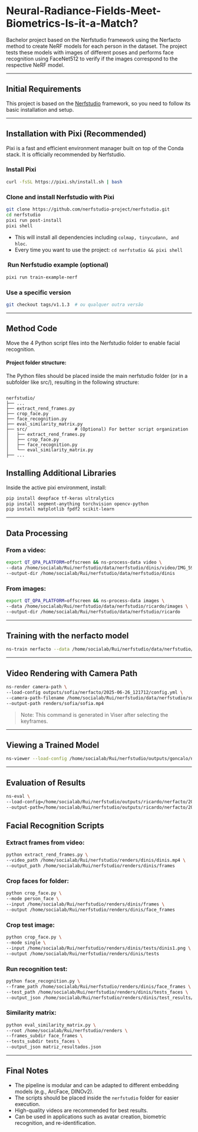 # Neural-Radiance-Fields-Meet-Biometrics-Is-it-a-Match?
Bachelor project based on the Nerfstudio framework using the Nerfacto method to create NeRF models for each person in the dataset. The project tests these models with images of different poses and performs face recognition using FaceNet512 to verify if the images correspond to the respective NeRF model.

---


## Initial Requirements

This project is based on the [Nerfstudio](https://nerf.studio) framework, so you need to follow its basic installation and setup.

---

## Installation with Pixi (Recommended)

Pixi is a fast and efficient environment manager built on top of the Conda stack. It is officially recommended by Nerfstudio.

### Install Pixi

```bash
curl -fsSL https://pixi.sh/install.sh | bash
```

### Clone and install Nerfstudio with Pixi

```bash
git clone https://github.com/nerfstudio-project/nerfstudio.git
cd nerfstudio
pixi run post-install
pixi shell
```

- This will install all dependencies including `colmap, tinycudann, and hloc`.
- Every time you want to use the project: `cd nerfstudio && pixi shell`

###  Run Nerfstudio example (optional)

```bash
pixi run train-example-nerf
```

### Use a specific version

```bash
git checkout tags/v1.1.3  # ou qualquer outra versão
```

---

## Method Code

Move the 4 Python script files into the Nerfstudio folder to enable facial recognition.

#### Project folder structure:
The Python files should be placed inside the main nerfstudio folder (or in a subfolder like src/), resulting in the following structure:
```

nerfstudio/
├── ...
├── extract_rend_frames.py
├── crop_face.py
├── face_recognition.py
├── eval_similarity_matrix.py
├── src/                  # (Optional) For better script organization
│   ├── extract_rend_frames.py
│   ├── crop_face.py
│   ├── face_recognition.py
│   └── eval_similarity_matrix.py
├── ...

```

## Installing Additional Libraries

Inside the active pixi environment, install:

```bash
pip install deepface tf-keras ultralytics
pip install segment-anything torchvision opencv-python
pip install matplotlib fpdf2 scikit-learn
```

---

## Data Processing

### From a video:

```bash
export QT_QPA_PLATFORM=offscreen && ns-process-data video \
--data /home/socialab/Rui/nerfstudio/data/nerfstudio/dinis/video/IMG_5956.MOV \
--output-dir /home/socialab/Rui/nerfstudio/data/nerfstudio/dinis
```

### From images:

```bash
export QT_QPA_PLATFORM=offscreen && ns-process-data images \
--data /home/socialab/Rui/nerfstudio/data/nerfstudio/ricardo/images \
--output-dir /home/socialab/Rui/nerfstudio/data/nerfstudio/ricardo
```

---

## Training with the nerfacto model

```bash
ns-train nerfacto --data /home/socialab/Rui/nerfstudio/data/nerfstudio/ricardo
```

---

## Video Rendering with Camera Path

```bash
ns-render camera-path \
--load-config outputs/sofia/nerfacto/2025-06-26_121712/config.yml \
--camera-path-filename /home/socialab/Rui/nerfstudio/data/nerfstudio/sofia/camera_paths/sofia.json \
--output-path renders/sofia/sofia.mp4
```

> Note: This command is generated in Viser after selecting the keyframes.

---

## Viewing a Trained Model

```bash
ns-viewer --load-config /home/socialab/Rui/nerfstudio/outputs/goncalo/nerfacto/2025-06-25_180938/config.yml
```

---

## Evaluation of Results

```bash
ns-eval \
--load-config=/home/socialab/Rui/nerfstudio/outputs/ricardo/nerfacto/2025-06-26_143818/config.yml \
--output-path=/home/socialab/Rui/nerfstudio/outputs/ricardo/nerfacto/2025-06-26_143818/output.json
```

## Facial Recognition Scripts

### Extract frames from video:

```bash
python extract_rend_frames.py \
--video_path /home/socialab/Rui/nerfstudio/renders/dinis/dinis.mp4 \
--output_path /home/socialab/Rui/nerfstudio/renders/dinis/frames
```

### Crop faces for folder:

```bash
python crop_face.py \
--mode person_face \
--input /home/socialab/Rui/nerfstudio/renders/dinis/frames \
--output /home/socialab/Rui/nerfstudio/renders/dinis/face_frames
```

### Crop test image:

```bash
python crop_face.py \
--mode single \
--input /home/socialab/Rui/nerfstudio/renders/dinis/tests/dinis1.png \
--output /home/socialab/Rui/nerfstudio/renders/dinis/tests
```

### Run recognition test:

```bash
python face_recognition.py \
--frame_path /home/socialab/Rui/nerfstudio/renders/dinis/face_frames \
--test_path /home/socialab/Rui/nerfstudio/renders/dinis/tests_faces \
--output_json /home/socialab/Rui/nerfstudio/renders/dinis/test_results/sim_cos.json
```

### Similarity matrix:

```bash
python eval_similarity_matrix.py \
--root /home/socialab/Rui/nerfstudio/renders \
--frames_subdir face_frames \
--tests_subdir tests_faces \
--output_json matriz_resultados.json
```

---

## Final Notes

- The pipeline is modular and can be adapted to different embedding models (e.g., ArcFace, DINOv2).
- The scripts should be placed inside the `nerfstudio` folder for easier execution.
- High-quality videos are recommended for best results.
- Can be used in applications such as avatar creation, biometric recognition, and re-identification.


